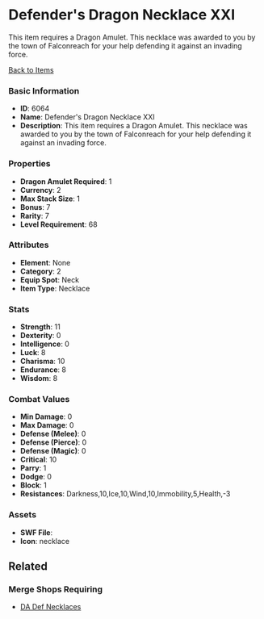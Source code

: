 # Defender's Dragon Necklace XXI

This item requires a Dragon Amulet. This necklace was awarded to you by the town of Falconreach for your help defending it against an invading force. 

[Back to Items](../items.md)

### Basic Information

- **ID**: 6064
- **Name**: Defender&#039;s Dragon Necklace XXI
- **Description**: This item requires a Dragon Amulet. This necklace was awarded to you by the town of Falconreach for your help defending it against an invading force. 

### Properties

- **Dragon Amulet Required**: 1
- **Currency**: 2
- **Max Stack Size**: 1
- **Bonus**: 7
- **Rarity**: 7
- **Level Requirement**: 68

### Attributes

- **Element**: None
- **Category**: 2
- **Equip Spot**: Neck
- **Item Type**: Necklace

### Stats

- **Strength**: 11
- **Dexterity**: 0
- **Intelligence**: 0
- **Luck**: 8
- **Charisma**: 10
- **Endurance**: 8
- **Wisdom**: 8

### Combat Values

- **Min Damage**: 0
- **Max Damage**: 0
- **Defense (Melee)**: 0
- **Defense (Pierce)**: 0
- **Defense (Magic)**: 0
- **Critical**: 10
- **Parry**: 1
- **Dodge**: 0
- **Block**: 1
- **Resistances**: Darkness,10,Ice,10,Wind,10,Immobility,5,Health,-3

### Assets

- **SWF File**: 
- **Icon**: necklace

## Related

### Merge Shops Requiring

- [DA Def Necklaces](../merge-shops/383-da-def-necklaces.md)

